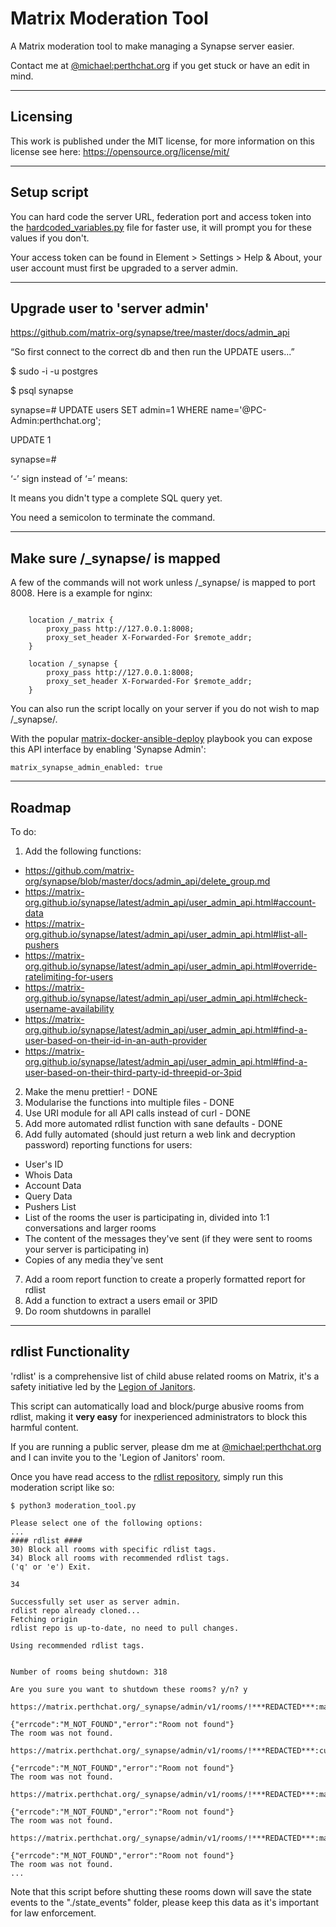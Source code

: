 
# Matrix Moderation Tool

A Matrix moderation tool to make managing a Synapse server easier.

Contact me at [@michael:perthchat.org](https://matrix.to/#/@michael:perthchat.org) if you get stuck or have an edit in mind.


***
## Licensing

This work is published under the MIT license, for more information on this license see here: https://opensource.org/license/mit/


***
## Setup script

You can hard code the server URL, federation port and access token into the [hardcoded_variables.py](./hardcoded_variables.py) file for faster use, it will prompt you for these values if you don't.

Your access token can be found in Element > Settings > Help & About, your user account must first be upgraded to a server admin.


***
## Upgrade user to 'server admin'

https://github.com/matrix-org/synapse/tree/master/docs/admin_api

“So first connect to the correct db and then run the UPDATE users...”

$ sudo -i -u postgres

$ psql synapse

synapse=# UPDATE users SET admin=1 WHERE name='@PC-Admin:perthchat.org';

UPDATE 1

synapse=# 

‘-’ sign instead of ‘=’ means:

It means you didn't type a complete SQL query yet.

You need a semicolon to terminate the command.


***
## Make sure /_synapse/ is mapped

A few of the commands will not work unless /_synapse/ is mapped to port 8008. Here is a example for nginx:

```

    location /_matrix {
        proxy_pass http://127.0.0.1:8008;
        proxy_set_header X-Forwarded-For $remote_addr;
    }

    location /_synapse {
        proxy_pass http://127.0.0.1:8008;
        proxy_set_header X-Forwarded-For $remote_addr;
    }

```

You can also run the script locally on your server if you do not wish to map /_synapse/.

With the popular [matrix-docker-ansible-deploy](https://github.com/spantaleev/matrix-docker-ansible-deploy) playbook you can expose this API interface by enabling 'Synapse Admin':

`matrix_synapse_admin_enabled: true`


***
## Roadmap

To do:
1) Add the following functions:
- https://github.com/matrix-org/synapse/blob/master/docs/admin_api/delete_group.md
- https://matrix-org.github.io/synapse/latest/admin_api/user_admin_api.html#account-data
- https://matrix-org.github.io/synapse/latest/admin_api/user_admin_api.html#list-all-pushers
- https://matrix-org.github.io/synapse/latest/admin_api/user_admin_api.html#override-ratelimiting-for-users
- https://matrix-org.github.io/synapse/latest/admin_api/user_admin_api.html#check-username-availability
- https://matrix-org.github.io/synapse/latest/admin_api/user_admin_api.html#find-a-user-based-on-their-id-in-an-auth-provider
- https://matrix-org.github.io/synapse/latest/admin_api/user_admin_api.html#find-a-user-based-on-their-third-party-id-threepid-or-3pid
2) Make the menu prettier! - DONE
3) Modularise the functions into multiple files - DONE
4) Use URI module for all API calls instead of curl - DONE
5) Add more automated rdlist function with sane defaults - DONE
6) Add fully automated (should just return a web link and decryption password) reporting functions for users:
- User's ID
- Whois Data
- Account Data
- Query Data
- Pushers List
- List of the rooms the user is participating in, divided into 1:1 conversations and larger rooms
- The content of the messages they've sent (if they were sent to rooms your server is participating in)
- Copies of any media they've sent
7) Add a room report function to create a properly formatted report for rdlist
8) Add a function to extract a users email or 3PID
9) Do room shutdowns in parallel


***
## rdlist Functionality

'rdlist' is a comprehensive list of child abuse related rooms on Matrix, it's a safety initiative led by the [Legion of Janitors](https://matrix.to/#/#janitors:glowers.club).

This script can automatically load and block/purge abusive rooms from rdlist, making it **very easy** for inexperienced administrators to block this harmful content.

If you are running a public server, please dm me at [@michael:perthchat.org](https://matrix.to/#/@michael:perthchat.org) and I can invite you to the 'Legion of Janitors' room.

Once you have read access to the [rdlist repository](https://code.glowers.club/loj/rdlist), simply run this moderation script like so:
```
$ python3 moderation_tool.py 

Please select one of the following options:
...
#### rdlist ####
30) Block all rooms with specific rdlist tags.
34) Block all rooms with recommended rdlist tags.
('q' or 'e') Exit.

34

Successfully set user as server admin.
rdlist repo already cloned...
Fetching origin
rdlist repo is up-to-date, no need to pull changes.

Using recommended rdlist tags.


Number of rooms being shutdown: 318

Are you sure you want to shutdown these rooms? y/n? y

https://matrix.perthchat.org/_synapse/admin/v1/rooms/!***REDACTED***:matrix.org/state

{"errcode":"M_NOT_FOUND","error":"Room not found"}
The room was not found.

https://matrix.perthchat.org/_synapse/admin/v1/rooms/!***REDACTED***:cuteworld.space/state

{"errcode":"M_NOT_FOUND","error":"Room not found"}
The room was not found.

https://matrix.perthchat.org/_synapse/admin/v1/rooms/!***REDACTED***:matrix.org/state

{"errcode":"M_NOT_FOUND","error":"Room not found"}
The room was not found.

https://matrix.perthchat.org/_synapse/admin/v1/rooms/!***REDACTED***:matrix.org/state

{"errcode":"M_NOT_FOUND","error":"Room not found"}
The room was not found.
...
```

Note that this script before shutting these rooms down will save the state events to the "./state_events" folder, please keep this data as it's important for law enforcement.
